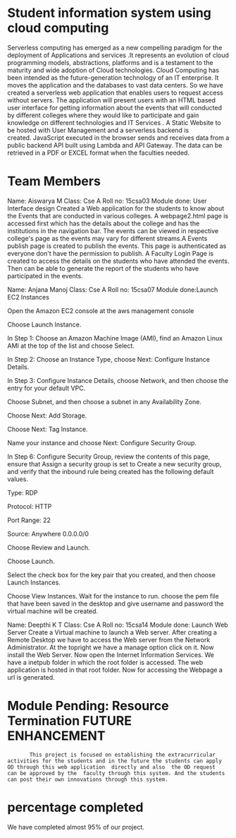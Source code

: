 Student information system using cloud computing
=================================================
Serverless computing has emerged as a new compelling paradigm for the deployment of Applications and services .It represents an evolution of cloud programming models, abstractions, platforms and is a testament to the maturity and wide adoption of Cloud technologies.
Cloud Computing has been intended as the future-generation technology of an IT enterprise. It moves the application and the databases to vast data centers. So we have created a serverless web application that enables users to request access without servers. The application will present users with an HTML based user interface for getting information about the events that will conducted by different colleges where they would like to participate and gain knowledge on different technologies and IT Services . A Static Website to be hosted with User Management and a serverless backend is created. JavaScript executed in the browser sends and receives data from a public backend API built using Lambda and API Gateway. The data can be retrieved in a PDF or EXCEL format when the faculties needed. 

Team Members
==============
Name: Aiswarya M
Class: Cse A
Roll no: 15csa03
Module done: User Interface design
Created a Web application for the students to know about the Events that are conducted in various colleges. A webpage2.html page  is accessed first which has the details about the college and has the institutions in the navigation bar. The events can be viewed in respective college's page as the events may vary for different streams.A Events publish page is created to publish the events. This page is authenticated as everyone don't have the permission to publish. A Faculty Login Page is created to access the details on the students who have attended the events. Then can be able to generate the report of the students who have participated in the events.


Name: Anjana Manoj
Class: Cse A
Roll no: 15csa07
Module done:Launch EC2 Instances

Open the Amazon EC2 console at the aws management console

Choose Launch Instance.

In Step 1: Choose an Amazon Machine Image (AMI), find an Amazon Linux AMI at the top of the list and choose Select.

In Step 2: Choose an Instance Type, choose Next: Configure Instance Details.

In Step 3: Configure Instance Details, choose Network, and then choose the entry for your default VPC.

Choose Subnet, and then choose a subnet in any Availability Zone.

Choose Next: Add Storage.

Choose Next: Tag Instance.

Name your instance and choose Next: Configure Security Group.

In Step 6: Configure Security Group, review the contents of this page, ensure that Assign a security group is set to Create a new security group, and verify that the inbound rule being created has the following default values.

Type: RDP

Protocol: HTTP

Port Range: 22

Source: Anywhere 0.0.0.0/0

Choose Review and Launch.

Choose Launch.

Select the check box for the key pair that you created, and then choose Launch Instances.

Choose View Instances.
Wait for the instance to run.
choose the pem file that have been saved in the desktop and give username and password the virtual machine will be created.




Name: Deepthi K T
Class: Cse A
Roll no: 15csa14
Module done: Launch Web Server
Create a Virtual machine to launch a Web server. 
After creating a Remote Desktop we have to access the Web server from the Network Administrator.
At the topright we have a manage option click on it.
Now install the Web Server.
Now open the Internet Information Services.
We have a inetpub folder in which the root folder is accessed. 
The web application is hosted in that root folder.
Now for accessing the Webpage a url is generated.


Module Pending: Resource Termination
FUTURE ENHANCEMENT
===================
           This project is focused on establishing the extracurricular activities for the students and in the future the students can apply OD through this web application  directly and also  the OD request  can be approved by the  faculty through this system. And the students can post their own innovations through this system.
          
 percentage completed
 =====================
 We have completed almost 95% of our project.
